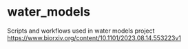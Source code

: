 # water_models
Scripts and workflows used in water models project
https://www.biorxiv.org/content/10.1101/2023.08.14.553223v1
